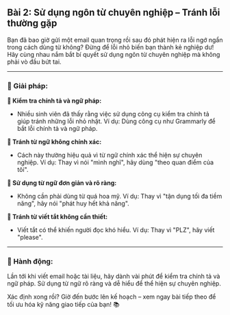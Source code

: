 ## Bài 2: Sử dụng ngôn từ chuyên nghiệp – Tránh lỗi thường gặp

Bạn đã bao giờ gửi một email quan trọng rồi sau đó phát hiện ra lỗi ngớ ngẩn trong cách dùng từ không? Đừng để lỗi nhỏ biến bạn thành kẻ nghiệp dư! Hãy cùng nhau nắm bắt bí quyết sử dụng ngôn từ chuyên nghiệp mà không phải vò đầu bứt tai.

---

### 📌 Giải pháp:

**🔹 Kiểm tra chính tả và ngữ pháp:**
- Nhiều sinh viên đã thấy rằng việc sử dụng công cụ kiểm tra chính tả giúp tránh những lỗi nhỏ nhặt. Ví dụ: Dùng công cụ như Grammarly để bắt lỗi chính tả và ngữ pháp.

**🔹 Tránh từ ngữ không chính xác:**
- Cách này thường hiệu quả vì từ ngữ chính xác thể hiện sự chuyên nghiệp. Ví dụ: Thay vì nói "mình nghĩ", hãy dùng "theo quan điểm của tôi".

**🔹 Sử dụng từ ngữ đơn giản và rõ ràng:**
- Không cần phải dùng từ quá hoa mỹ. Ví dụ: Thay vì "tận dụng tối đa tiềm năng", hãy nói "phát huy hết khả năng".

**🔹 Tránh từ viết tắt không cần thiết:**
- Viết tắt có thể khiến người đọc khó hiểu. Ví dụ: Thay vì "PLZ", hãy viết "please".

---

### 🚀 Hành động:

Lần tới khi viết email hoặc tài liệu, hãy dành vài phút để kiểm tra chính tả và ngữ pháp. Sử dụng từ ngữ rõ ràng và dễ hiểu để thể hiện sự chuyên nghiệp.

Xác định xong rồi? Giờ đến bước lên kế hoạch – xem ngay bài tiếp theo để tối ưu hóa kỹ năng giao tiếp của bạn! 📚